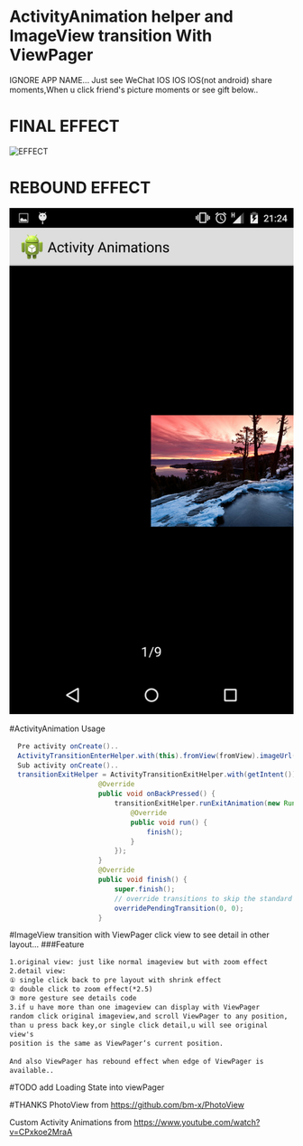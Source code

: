 # ActivityAnimation helper and ImageView transition With ViewPager
IGNORE APP NAME...
Just see WeChat IOS IOS IOS(not android) share moments,When u click friend's picture moments
or see gift below..
# FINAL EFFECT
![EFFECT](./show.gif)

# REBOUND EFFECT
![REBOUND](./rebound.png)

#ActivityAnimation Usage
```java
  Pre activity onCreate()..
  ActivityTransitionEnterHelper.with(this).fromView(fromView).imageUrl(imgUrl).start(Test.class);
  Sub activity onCreate()..
  transitionExitHelper = ActivityTransitionExitHelper.with(getIntent()).toView(mImageView).background(mBackgroudnView).start(savedInstanceState);
                      @Override
                      public void onBackPressed() {
                          transitionExitHelper.runExitAnimation(new Runnable() {
                              @Override
                              public void run() {
                                  finish();
                              }
                          });
                      }
                      @Override
                      public void finish() {
                          super.finish();
                          // override transitions to skip the standard window animations
                          overridePendingTransition(0, 0);
                      }
```

#ImageView transition with ViewPager
 click view to see detail in other layout...
 ###Feature

    1.original view: just like normal imageview but with zoom effect
    2.detail view:
    ① single click back to pre layout with shrink effect
    ② double click to zoom effect(*2.5)
    ③ more gesture see details code
    3.if u have more than one imageview can display with ViewPager
    random click original imageview,and scroll ViewPager to any position,
    than u press back key,or single click detail,u will see original view's
    position is the same as ViewPager‘s current position.

    And also ViewPager has rebound effect when edge of ViewPager is available..



#TODO
 add Loading State into viewPager

#THANKS
PhotoView from https://github.com/bm-x/PhotoView

Custom Activity Animations from https://www.youtube.com/watch?v=CPxkoe2MraA
